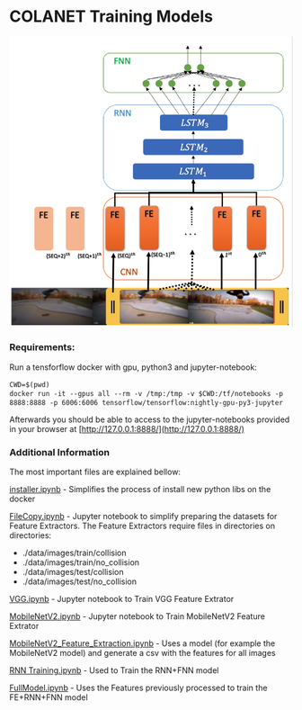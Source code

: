 # COLANET Training Models

![Image description](img/cnn_rnn_fnn.png)

### Requirements:

Run a tensforflow docker with gpu, python3 and jupyter-notebook:

```
CWD=$(pwd)
docker run -it --gpus all --rm -v /tmp:/tmp -v $CWD:/tf/notebooks -p 8888:8888 -p 6006:6006 tensorflow/tensorflow:nightly-gpu-py3-jupyter
```

Afterwards you should be able to access to the jupyter-notebooks provided in your browser at [http://127.0.0.1:8888/](http://127.0.0.1:8888/)

### Additional Information

The most important files are explained bellow:

[installer.ipynb](installer.ipynb) - Simplifies the process of install new python libs on the docker

[FileCopy.ipynb](FileCopy.ipynb) - Jupyter notebook to simplify preparing the datasets for Feature Extractors. 
The Feature Extractors require files in directories on directories:
  - ./data/images/train/collision 
  - ./data/images/train/no_collision 
  - ./data/images/test/collision 
  - ./data/images/test/no_collision

[VGG.ipynb](VGG.ipynb) - Jupyter notebook to Train VGG Feature Extrator

[MobileNetV2.ipynb](MobileNetV2.ipynb) - Jupyter notebook to Train MobileNetV2 Feature Extrator

[MobileNetV2_Feature_Extraction.ipynb](MobileNetV2_Feature_Extraction.ipynb) - Uses a model (for example the MobileNetV2 model) and generate a csv with the features for all images

[RNN Training.ipynb](RNN_Training.ipynb) - Used to Train the RNN+FNN model
  
[FullModel.ipynb](FullModel.ipynb) - Uses the Features previously processed to train the FE+RNN+FNN model



